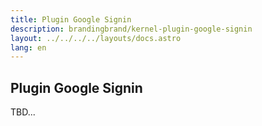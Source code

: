 ```yaml
---
title: Plugin Google Signin
description: brandingbrand/kernel-plugin-google-signin
layout: ../../../../layouts/docs.astro
lang: en
---
```


## Plugin Google Signin

TBD...
